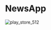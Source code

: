 # NewsApp
![play_store_512](https://user-images.githubusercontent.com/60883208/167852196-086a408c-36b9-4d03-9c3d-2d854aa16a1a.png)
